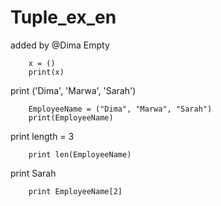 # Tuple_ex_en


added by @Dima
Empty

		x = ()
		print(x)

print ('Dima', 'Marwa', 'Sarah')

		EmployeeName = ("Dima", "Marwa", "Sarah")
		print(EmployeeName)

print length = 3

		print len(EmployeeName)

print Sarah

		print EmployeeName[2]



